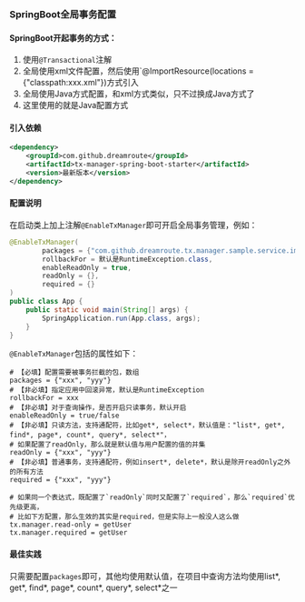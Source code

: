 ### SpringBoot全局事务配置

#### SpringBoot开起事务的方式：
1. 使用`@Transactional`注解
2. 全局使用xml文件配置，然后使用`@ImportResource(locations = {"classpath:xxx.xml"})方式引入
3. 全局使用Java方式配置，和xml方式类似，只不过换成Java方式了
4. 这里使用的就是Java配置方式

#### 引入依赖
```xml
<dependency>
    <groupId>com.github.dreamroute</groupId>
    <artifactId>tx-manager-spring-boot-starter</artifactId>
    <version>最新版本</version>
</dependency>
```

#### 配置说明
在启动类上加上注解`@EnableTxManager`即可开启全局事务管理，例如：
```java
@EnableTxManager(
        packages = {"com.github.dreamroute.tx.manager.sample.service.impl"},
        rollbackFor = 默认是RuntimeException.class,
        enableReadOnly = true,
        readOnly = {},
        required = {}
)
public class App {
    public static void main(String[] args) {
        SpringApplication.run(App.class, args);
    }
}
```
`@EnableTxManager`包括的属性如下：
```properties
# 【必填】配置需要被事务拦截的包，数组
packages = {"xxx", "yyy"}
# 【非必填】指定应用中回滚异常，默认是RuntimeException
rollbackFor = xxx
# 【非必填】对于查询操作，是否开启只读事务，默认开启
enableReadOnly = true/false
# 【非必填】只读方法，支持通配符，比如get*, select*，默认值是："list*, get*, find*, page*, count*, query*, select*"，
# 如果配置了readOnly，那么就是默认值与用户配置的值的并集
readOnly = {"xxx", "yyy"}
# 【非必填】普通事务，支持通配符，例如insert*, delete*，默认是除开readOnly之外的所有方法
required = {"xxx", "yyy"}
```
```properties
# 如果同一个表达式，既配置了`readOnly`同时又配置了`required`，那么`required`优先级更高，
# 比如下方配置，那么生效的其实是required，但是实际上一般没人这么做
tx.manager.read-only = getUser
tx.manager.required = getUser
```

#### 最佳实践
只需要配置`packages`即可，其他均使用默认值，在项目中查询方法均使用list*, get*, find*, page*, count*, query*, select*之一
